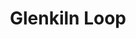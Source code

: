 ---
layout: routes
title:  "Glenkiln Loop"
location: "Dumfries"
weatherLocation: "Dumfries"
region: "Dumfries and Galloway"
routeAssetsPathBase: "/assets/routes/glenkiln-loop/Glenkiln_Loop"
heroImagePath: "/assets/routes/glenkiln-loop/images/P1130628.jpg"
heroImageAlt: "Bridge over a burn near the Glenkiln Reservoir"
heroImageCredit: "Kelly Marshall"
summary: "This route takes in the beautiful rolling farmland west of Dumfries"
lead: "Starting from Dumfries Railway Station this route soon leaves the bustling town behind. Before you know it, you're enjoying the rolling countryside, slowly ascending up to the Glenkiln Reservoir. Then it's a lovely descent back down through Irongray and returning to the starting point."
distanceMiles: "25"
distanceKilometres: "40"
durationHours: "4"
ascent: "1342 feet"
difficultyLevel: "Moderate"
terrain: "Road"
startPoint: "Dumfries Railway Station"
endPoint: "Dumfries Railway Station"
howToGetThere: "<p>The Glenkiln Loop is fully accessible via public transport from <a href=\"https://www.scotrail.co.uk/plan-your-journey/stations-and-facilities/dmf\" target=\"_blank\" class=\"text-warning\" rel=\"noreferrer\">Dumfries Railway Station</a></p>"
plotARouteID: "1003167"
stages:
  - number: 1
    description: "Lorem ipsum dolor sit amet."
    imagePath: "/assets/routes/glenkiln-loop/images/P1150091.jpg"
    imageDescription: "Lorem ipsum dolor sit amet"
    imageCredit: "Kelly Marshall"
    creditHref: "http://www.flickr.com/photos/skitnica71/"
  - number: 2
    description: "Lorem ipsum dolor sit amet."
    imagePath: "/assets/routes/glenkiln-loop/images/P1130533.JPG"
    imageDescription: "Lorem ipsum dolor sit amet"
    imageCredit: "Kelly Marshall"
    creditHref: "http://www.flickr.com/photos/skitnica71/"
  - number: 3
    description: "Lorem ipsum dolor sit amet."
    imagePath: "/assets/routes/glenkiln-loop/images/P1130495.JPG"
    imageDescription: "Lorem ipsum dolor sit amet"
    imageCredit: "Kelly Marshall"
    creditHref: "http://www.flickr.com/photos/skitnica71/"
  - number: 4
    description: "Lorem ipsum dolor sit amet."
    imagePath: "/assets/routes/glenkiln-loop/images/P1130519.JPG"
    imageDescription: "Lorem ipsum dolor sit amet"
    imageCredit: "Kelly Marshall"
    creditHref: "http://www.flickr.com/photos/skitnica71/"
  - number: 5
    description: "Lorem ipsum dolor sit amet."
    imagePath: "/assets/routes/glenkiln-loop/images/P1150307.jpg"
    imageDescription: "Lorem ipsum dolor sit amet"
    imageCredit: "Kelly Marshall"
    creditHref: "http://www.flickr.com/photos/skitnica71/"
gallery:
  - imagePath: "/assets/routes/glenkiln-loop/images/P1050297.jpg"
    imageDescription: "Stone Walls"
    imageCredit: "Kelly Marshall"
    creditHref: "http://www.flickr.com/photos/skitnica71/"
  - imagePath: "/assets/routes/glenkiln-loop/images/P1050531.jpg"
    imageDescription: "Lambs"
    imageCredit: "Kelly Marshall"
    creditHref: "http://www.flickr.com/photos/skitnica71/"
  - imagePath: "/assets/routes/glenkiln-loop/images/P1050557.jpg"
    imageDescription: "Irongray Church"
    imageCredit: "Kelly Marshall"
    creditHref: "http://www.flickr.com/photos/skitnica71/"
  - imagePath: "/assets/routes/glenkiln-loop/images/P1130492.JPG"
    imageDescription: "Curly Wurly"
    imageCredit: "Kelly Marshall"
    creditHref: "http://www.flickr.com/photos/skitnica71/"
  - imagePath: "/assets/routes/glenkiln-loop/images/P1050484.jpg"
    imageDescription: "Belties"
    imageCredit: "Kelly Marshall"
    creditHref: "http://www.flickr.com/photos/skitnica71/"
  - imagePath: "/assets/routes/glenkiln-loop/images/P1150116.jpg"
    imageDescription: "Follow the sign!"
    imageCredit: "Kelly Marshall"
    creditHref: "http://www.flickr.com/photos/skitnica71/"
  - imagePath: "/assets/routes/glenkiln-loop/images/P1150130.jpg"
    imageDescription: "Big Bird"
    imageCredit: "Kelly Marshall"
    creditHref: "http://www.flickr.com/photos/skitnica71/"
reviews:
  - rating: "1"
    imagePath: "https://avatars.dicebear.com/v2/female/jane.svg?options[mood][]=sad"
    name: "Jane Doe"
    description: "I thought there were sculptures near the reservoir along this route. Then I read that someone stole one of them and they had to take the rest away and put them in storage. What a shame! People are so stupid!"
  - rating: "5"
    imagePath: "https://avatars.dicebear.com/v2/female/jeanette.svg?options[mood][]=happy"
    name: "Jeanette Bloomenthal"
    description: "I love this route. It's really beautiful and unspoiled and almost no traffic."
  - rating: "5"
    imagePath: "https://avatars.dicebear.com/v2/male/james.svg?options[mood][]=happy"
    name: "James Cooper"
    description: "I live in Dumfries and do this route at least once a month. There are so many fantastic bike rides around here!"

---